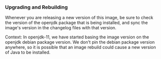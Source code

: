 ### Upgrading and Rebuilding

Whenever you are releasing a new version of this image, be
sure to check the version of the openjdk package that is
being installed, and sync the image's version in the
changelog files with that version.

Context: In openjdk-11, we have started basing the image version
on the openjdk debian package version. We don't pin the
debian package version anywhere, so it is possible that
an image rebuild could cause a new version of Java to be
installed.
